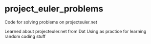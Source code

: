 # project_euler_problems
Code for solving problems on projecteuler.net

Learned about projecteuler.net from Dat
Using as practice for learning random coding stuff
